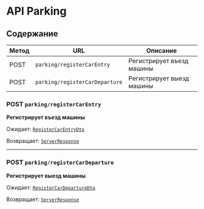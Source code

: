 # API Parking
## Содержание
| Метод | URL | Описание |
| ------------- | ------------- | ------------- |
| POST | `parking/registerCarEntry` | Регистрирует въезд машины |
| POST | `parking/registerCarDeparture` | Регистрирует выезд машины |

### POST `parking/registerCarEntry`
**Регистрирует въезд машины** <br>

Ожидает: [`RegisterCarEntryDto`](https://github.com/Mind-team/smart-parking-system-server/blob/master/src/dtos/register-car-entry.dto.ts)

Возвращает: [`ServerResponse`](https://github.com/Mind-team/smart-parking-system-server/blob/master/src/interfaces/server-responses/server-response.interface.ts)

---

### POST `parking/registerCarDeparture`
**Регистрирует выезд машины** <br>

Ожидает: [`RegisterCarDepartureDto`](https://github.com/Mind-team/smart-parking-system-server/blob/master/src/dtos/register-car-departure.dto.ts)

Возвращает: [`ServerResponse`](https://github.com/Mind-team/smart-parking-system-server/blob/master/src/interfaces/server-responses/server-response.interface.ts)
